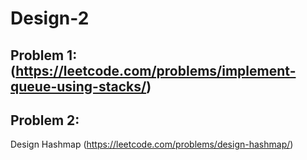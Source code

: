 # Design-2

## Problem 1: (https://leetcode.com/problems/implement-queue-using-stacks/)




## Problem 2:
Design Hashmap (https://leetcode.com/problems/design-hashmap/)




